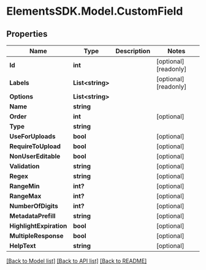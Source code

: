 # ElementsSDK.Model.CustomField

## Properties

Name | Type | Description | Notes
------------ | ------------- | ------------- | -------------
**Id** | **int** |  | [optional] [readonly] 
**Labels** | **List&lt;string&gt;** |  | [optional] [readonly] 
**Options** | **List&lt;string&gt;** |  | 
**Name** | **string** |  | 
**Order** | **int** |  | [optional] 
**Type** | **string** |  | 
**UseForUploads** | **bool** |  | [optional] 
**RequireToUpload** | **bool** |  | [optional] 
**NonUserEditable** | **bool** |  | [optional] 
**Validation** | **string** |  | [optional] 
**Regex** | **string** |  | [optional] 
**RangeMin** | **int?** |  | [optional] 
**RangeMax** | **int?** |  | [optional] 
**NumberOfDigits** | **int?** |  | [optional] 
**MetadataPrefill** | **string** |  | [optional] 
**HighlightExpiration** | **bool** |  | [optional] 
**MultipleResponse** | **bool** |  | [optional] 
**HelpText** | **string** |  | [optional] 

[[Back to Model list]](../#documentation-for-models) [[Back to API list]](../#documentation-for-api-endpoints) [[Back to README]](../)

